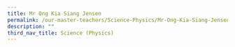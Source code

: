 ```yaml
---
title: Mr Ong Kia Siang Jensen
permalink: /our-master-teachers/Science-Physics/Mr-Ong-Kia-Siang-Jensen/
description: ""
third_nav_title: Science (Physics)
---
```

